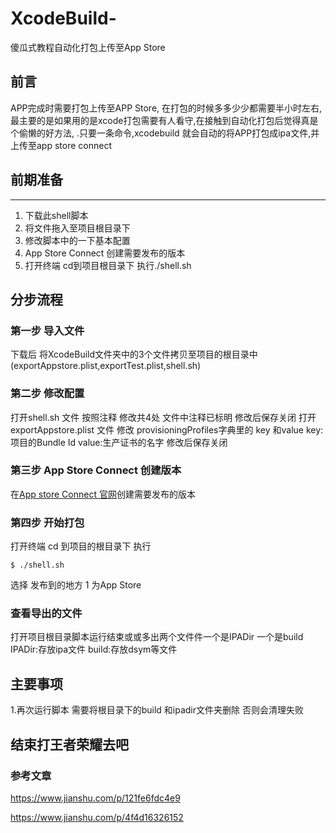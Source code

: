 # XcodeBuild-
傻瓜式教程自动化打包上传至App Store

前言
---
  APP完成时需要打包上传至APP Store, 在打包的时候多多少少都需要半小时左右,最主要的是如果用的是xcode打包需要有人看守,在接触到自动化打包后觉得真是个偷懒的好方法,
 .只要一条命令,xcodebuild 就会自动的将APP打包成ipa文件,并上传至app store connect
 
## 前期准备
---
1. 下载此shell脚本
2. 将文件拖入至项目根目录下
3. 修改脚本中的一下基本配置
4. App Store Connect 创建需要发布的版本
5. 打开终端 cd到项目根目录下 执行./shell.sh 

## 分步流程
### 第一步 导入文件
下载后 将XcodeBuild文件夹中的3个文件拷贝至项目的根目录中(exportAppstore.plist,exportTest.plist,shell.sh)
### 第二步 修改配置
打开shell.sh 文件
按照注释 修改共4处 文件中注释已标明 修改后保存关闭
打开exportAppstore.plist 文件
修改 provisioningProfiles字典里的 key 和value
key:项目的Bundle Id
value:生产证书的名字
修改后保存关闭
### 第三步 App Store Connect 创建版本
在[App store Connect 官网](https://itunesconnect.apple.com/login)创建需要发布的版本
### 第四步 开始打包 
打开终端 cd 到项目的根目录下
执行
```CPP，monokai
$ ./shell.sh
```
选择 发布到的地方 1 为App Store
### 查看导出的文件
打开项目根目录脚本运行结束或或多出两个文件件一个是IPADir 一个是build
IPADir:存放ipa文件
build:存放dsym等文件
## 主要事项
1.再次运行脚本 需要将根目录下的build 和ipadir文件夹删除 否则会清理失败
## 结束打王者荣耀去吧
  ### 参考文章
https://www.jianshu.com/p/121fe6fdc4e9

https://www.jianshu.com/p/4f4d16326152






